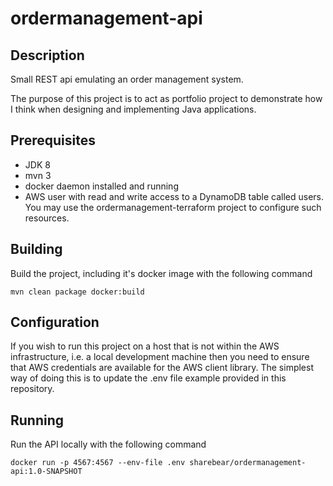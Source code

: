 # ordermanagement-api

## Description

Small REST api emulating an order management system.

The purpose of this project is to act as portfolio project to demonstrate how I think when
designing and implementing Java applications.

## Prerequisites

* JDK 8
* mvn 3
* docker daemon installed and running
* AWS user with read and write access to a DynamoDB table called users. You may use the
  ordermanagement-terraform project to configure such resources.

## Building

Build the project, including it's docker image with the following command

```
mvn clean package docker:build
```

## Configuration

If you wish to run this project on a host that is not within the AWS infrastructure, i.e. a local
development machine then you need to ensure that AWS credentials are available for the AWS client
library. The simplest way of doing this is to update the .env file example provided in this
repository.

## Running

Run the API locally with the following command

```
docker run -p 4567:4567 --env-file .env sharebear/ordermanagement-api:1.0-SNAPSHOT
```
